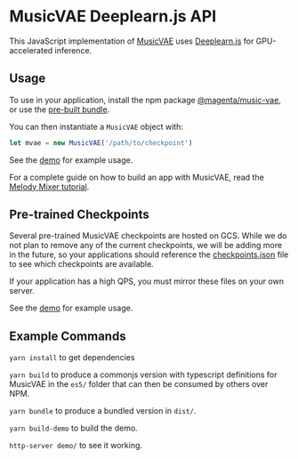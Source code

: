 # MusicVAE Deeplearn.js API

This JavaScript implementation of [MusicVAE](https://g.co/magenta/music-vae) uses [Deeplearn.js](https://deeplearnjs.org) for GPU-accelerated inference.

## Usage

To use in your application, install the npm package [@magenta/music-vae](https://www.npmjs.com/package/@magenta/music-vae), or use the [pre-built bundle](/magenta/models/music-vae/js/dist/).

You can then instantiate a `MusicVAE` object with:

```js
let mvae = new MusicVAE('/path/to/checkpoint')
```

See the [demo](/magenta/models/music_vae/js/demo) for example usage.

For a complete guide on how to build an app with MusicVAE, read the [Melody Mixer tutorial][cl-tutorial].

## Pre-trained Checkpoints

Several pre-trained MusicVAE checkpoints are hosted on GCS. While we do not plan to remove any of the current checkpoints, we will be adding more in the future, so your applications should reference the [checkpoints.json](https://goo.gl/magenta/musicvae-checkpoints) file to see which checkpoints are available.

If your application has a high QPS, you must mirror these files on your own server.

See the [demo](/magenta/models/music_vae/js/demo) for example usage.

## Example Commands

`yarn install` to get dependencies

`yarn build` to produce a commonjs version with typescript definitions for MusicVAE in the `es5/` folder that can then be consumed by others over NPM.

`yarn bundle` to produce a bundled version in `dist/`.

`yarn build-demo` to build the demo.

`http-server demo/` to see it working.

[cl-tutorial]: https://medium.com/@torinblankensmith/8ad5b42b4d0b
